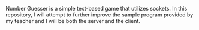 Number Guesser is a simple text-based game that utilizes sockets. In this repository, I will attempt to further improve the sample program provided by my teacher and I will be both the server and the client.
